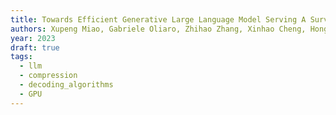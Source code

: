 ```yaml
---
title: Towards Efficient Generative Large Language Model Serving A Survey from Algorithms to Systems
authors: Xupeng Miao, Gabriele Oliaro, Zhihao Zhang, Xinhao Cheng, Hongyi Jin, Tianqi Chen, Zhihao Jia
year: 2023
draft: true
tags:
  - llm
  - compression
  - decoding_algorithms
  - GPU
---
```




